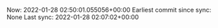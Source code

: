 Now: 2022-01-28 02:50:01.055056+00:00 Earliest commit since sync: None Last sync: 2022-01-28 02:07:02+00:00
